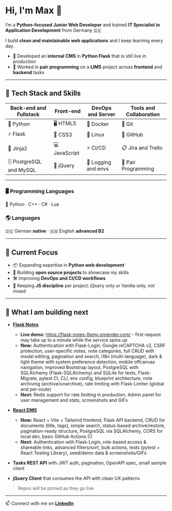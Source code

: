 # Hi, I'm Max 👋

I’m a **Python-focused Junior Web Developer** and trained **IT Specialist in Application Development** from Germany 🇩🇪

I build **clean and maintainable web applications** and I keep learning every day.

- 🚀 Developed an **internal CMS** in **Python Flask** that is still live in production
- 🤝 Worked in **pair programming** on a **LIMS** project across **frontend** and **backend** tasks

---

## 🔧 Tech Stack and Skills

| Back-end and Fullstack | Front-end | DevOps and Server | Tools and Collaboration |
|---|---|---|---|
| 🐍 Python | 🖥 HTML5 | 🐳 Docker | 🧰 Git |
| ⚡ Flask | 🎨 CSS3 | 🐧 Linux | 🐙 GitHub |
| 📝 Jinja2 | 💻 JavaScript | ⚡ CI/CD | 📋 Jira and Trello |
| 🗄 PostgreSQL and MySQL | 🧩 jQuery | 📜 Logging and envs | 👥 Pair Programming |

---

### 🖥 Programming Languages
🐍 Python · C++ · C# · Lua

### 🌎 Languages
🇩🇪 German **native** · 🇬🇧 English **advanced B2**

---

## 🌱 Current Focus
- 📦 Expanding expertise in **Python web development**
- 🧪 Building **open source projects** to showcase my skills
- 🛠 Improving **DevOps and CI/CD workflows**
- 🧭 Keeping **JS discipline** per project: jQuery only or Vanilla only, not mixed

---

## 🚀 What I am building next
- **[Flask Notes](https://github.com/MaxEmdeWorks/flask-notes)**
  - **Live demo:** https://flask-notes-0emy.onrender.com/ - first request may take up to a minute while the service spins up
  - **Now:** Authentication with Flask-Login, Google reCAPTCHA v2, CSRF protection, user-specific notes, note categories, full CRUD with modal editing, pagination and search, i18n (multi-language), dark & light theme with system preference detection, mobile offcanvas navigation, improved Bootstrap layout, PostgreSQL with SQLAlchemy (Flask-SQLAlchemy) and SQLite for tests, Flask-Migrate, pytest CI, CLI, env config, blueprint architecture, note archiving (archive/unarchive), rate limiting with Flask-Limiter (global and per-route)
  - **Next:** Redis support for rate limiting in production, Admin panel for user management and stats, screenshots and GIFs

- **[React DMS](https://github.com/MaxEmdeWorks/react-dms)**
  - **Now:** React + Vite + Tailwind frontend, Flask API backend, CRUD for documents (title, tags), simple search, status-based archive/restore, pagination-ready structure, PostgreSQL via SQLAlchemy, CORS for local dev, basic GitHub Actions CI
  - **Next:** Authentication with Flask-Login, role-based access & shareable links, advanced filters/sort, bulk actions, tests (pytest + React Testing Library), seed/demo data & screenshots/GIFs

- **Tasks REST API** with JWT auth, pagination, OpenAPI spec, small sample client

- **jQuery Client** that consumes the API with clean UX patterns

> Repos will be pinned as they go live

---

📫 Connect with me on **[LinkedIn](https://linkedin.com/in/maxemde)**
